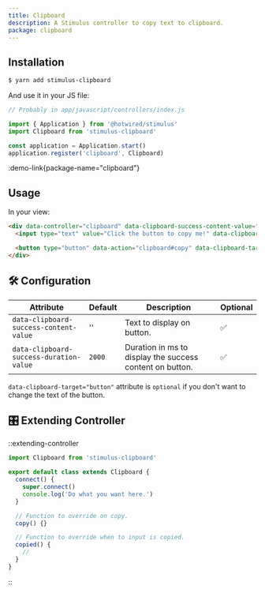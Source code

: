 ```yaml
---
title: Clipboard
description: A Stimulus controller to copy text to clipboard.
package: clipboard
---
```


## Installation

```bash
$ yarn add stimulus-clipboard
```

And use it in your JS file:

```js
// Probably in app/javascript/controllers/index.js

import { Application } from '@hotwired/stimulus'
import Clipboard from 'stimulus-clipboard'

const application = Application.start()
application.register('clipboard', Clipboard)
```

:demo-link{package-name="clipboard"}

## Usage

In your view:

```html
<div data-controller="clipboard" data-clipboard-success-content-value="Copied!">
  <input type="text" value="Click the button to copy me!" data-clipboard-target="source" />

  <button type="button" data-action="clipboard#copy" data-clipboard-target="button">Copy to clipboard</button>
</div>
```

## 🛠 Configuration

| Attribute                               | Default | Description                                              | Optional |
| --------------------------------------- | ------- | -------------------------------------------------------- | -------- |
| `data-clipboard-success-content-value`  | ''      | Text to display on button.                               | ✅       |
| `data-clipboard-success-duration-value` | `2000`  | Duration in ms to display the success content on button. | ✅       |

`data-clipboard-target="button"` attribute is `optional` if you don't want to change the text of the button.

## 🎛 Extending Controller

::extending-controller

```js
import Clipboard from 'stimulus-clipboard'

export default class extends Clipboard {
  connect() {
    super.connect()
    console.log('Do what you want here.')
  }

  // Function to override on copy.
  copy() {}

  // Function to override when to input is copied.
  copied() {
    //
  }
}
```

::
